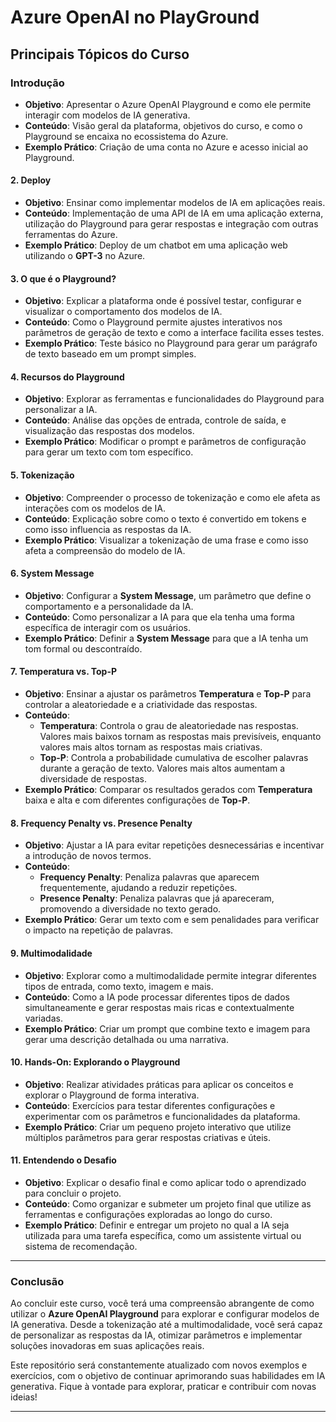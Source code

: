 # Azure OpenAI no PlayGround


## **Principais Tópicos do Curso**

### **Introdução**
   - **Objetivo**: Apresentar o Azure OpenAI Playground e como ele permite interagir com modelos de IA generativa.
   - **Conteúdo**: Visão geral da plataforma, objetivos do curso, e como o Playground se encaixa no ecossistema do Azure.
   - **Exemplo Prático**: Criação de uma conta no Azure e acesso inicial ao Playground.

#### 2. **Deploy**
   - **Objetivo**: Ensinar como implementar modelos de IA em aplicações reais.
   - **Conteúdo**: Implementação de uma API de IA em uma aplicação externa, utilização do Playground para gerar respostas e integração com outras ferramentas do Azure.
   - **Exemplo Prático**: Deploy de um chatbot em uma aplicação web utilizando o **GPT-3** no Azure.

#### 3. **O que é o Playground?**
   - **Objetivo**: Explicar a plataforma onde é possível testar, configurar e visualizar o comportamento dos modelos de IA.
   - **Conteúdo**: Como o Playground permite ajustes interativos nos parâmetros de geração de texto e como a interface facilita esses testes.
   - **Exemplo Prático**: Teste básico no Playground para gerar um parágrafo de texto baseado em um prompt simples.

#### 4. **Recursos do Playground**
   - **Objetivo**: Explorar as ferramentas e funcionalidades do Playground para personalizar a IA.
   - **Conteúdo**: Análise das opções de entrada, controle de saída, e visualização das respostas dos modelos.
   - **Exemplo Prático**: Modificar o prompt e parâmetros de configuração para gerar um texto com tom específico.

#### 5. **Tokenização**
   - **Objetivo**: Compreender o processo de tokenização e como ele afeta as interações com os modelos de IA.
   - **Conteúdo**: Explicação sobre como o texto é convertido em tokens e como isso influencia as respostas da IA.
   - **Exemplo Prático**: Visualizar a tokenização de uma frase e como isso afeta a compreensão do modelo de IA.

#### 6. **System Message**
   - **Objetivo**: Configurar a **System Message**, um parâmetro que define o comportamento e a personalidade da IA.
   - **Conteúdo**: Como personalizar a IA para que ela tenha uma forma específica de interagir com os usuários.
   - **Exemplo Prático**: Definir a **System Message** para que a IA tenha um tom formal ou descontraído.

#### 7. **Temperatura vs. Top-P**
   - **Objetivo**: Ensinar a ajustar os parâmetros **Temperatura** e **Top-P** para controlar a aleatoriedade e a criatividade das respostas.
   - **Conteúdo**:
     - **Temperatura**: Controla o grau de aleatoriedade nas respostas. Valores mais baixos tornam as respostas mais previsíveis, enquanto valores mais altos tornam as respostas mais criativas.
     - **Top-P**: Controla a probabilidade cumulativa de escolher palavras durante a geração de texto. Valores mais altos aumentam a diversidade de respostas.
   - **Exemplo Prático**: Comparar os resultados gerados com **Temperatura** baixa e alta e com diferentes configurações de **Top-P**.

#### 8. **Frequency Penalty vs. Presence Penalty**
   - **Objetivo**: Ajustar a IA para evitar repetições desnecessárias e incentivar a introdução de novos termos.
   - **Conteúdo**:
     - **Frequency Penalty**: Penaliza palavras que aparecem frequentemente, ajudando a reduzir repetições.
     - **Presence Penalty**: Penaliza palavras que já apareceram, promovendo a diversidade no texto gerado.
   - **Exemplo Prático**: Gerar um texto com e sem penalidades para verificar o impacto na repetição de palavras.

#### 9. **Multimodalidade**
   - **Objetivo**: Explorar como a multimodalidade permite integrar diferentes tipos de entrada, como texto, imagem e mais.
   - **Conteúdo**: Como a IA pode processar diferentes tipos de dados simultaneamente e gerar respostas mais ricas e contextualmente variadas.
   - **Exemplo Prático**: Criar um prompt que combine texto e imagem para gerar uma descrição detalhada ou uma narrativa.

#### 10. **Hands-On: Explorando o Playground**
   - **Objetivo**: Realizar atividades práticas para aplicar os conceitos e explorar o Playground de forma interativa.
   - **Conteúdo**: Exercícios para testar diferentes configurações e experimentar com os parâmetros e funcionalidades da plataforma.
   - **Exemplo Prático**: Criar um pequeno projeto interativo que utilize múltiplos parâmetros para gerar respostas criativas e úteis.

#### 11. **Entendendo o Desafio**
   - **Objetivo**: Explicar o desafio final e como aplicar todo o aprendizado para concluir o projeto.
   - **Conteúdo**: Como organizar e submeter um projeto final que utilize as ferramentas e configurações exploradas ao longo do curso.
   - **Exemplo Prático**: Definir e entregar um projeto no qual a IA seja utilizada para uma tarefa específica, como um assistente virtual ou sistema de recomendação.

---

### **Conclusão**

Ao concluir este curso, você terá uma compreensão abrangente de como utilizar o **Azure OpenAI Playground** para explorar e configurar modelos de IA generativa. Desde a tokenização até a multimodalidade, você será capaz de personalizar as respostas da IA, otimizar parâmetros e implementar soluções inovadoras em suas aplicações reais.

Este repositório será constantemente atualizado com novos exemplos e exercícios, com o objetivo de continuar aprimorando suas habilidades em IA generativa. Fique à vontade para explorar, praticar e contribuir com novas ideias!

---





